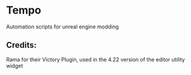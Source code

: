 # Tempo
 Automation scripts for unreal engine modding


## Credits: 
Rama for their Victory Plugin, used in the 4.22 version of the editor utility widget
